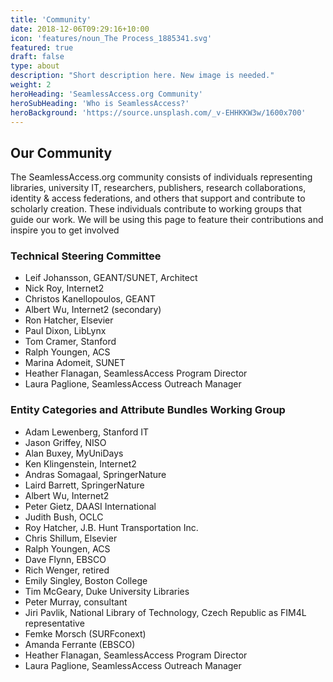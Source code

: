 ```yaml
---
title: 'Community'
date: 2018-12-06T09:29:16+10:00
icon: 'features/noun_The Process_1885341.svg'
featured: true
draft: false
type: about
description: "Short description here. New image is needed."
weight: 2
heroHeading: 'SeamlessAccess.org Community'
heroSubHeading: 'Who is SeamlessAccess?'
heroBackground: 'https://source.unsplash.com/_v-EHHKKW3w/1600x700'
---
```


## Our Community

The SeamlessAccess.org community consists of individuals representing libraries, university IT, researchers, publishers, research collaborations, identity & access federations, and others that support and contribute to  scholarly creation. These individuals contribute to working groups that guide our work. We will be using this page to feature their contributions and inspire you to get involved

### Technical Steering Committee

* Leif Johansson, GEANT/SUNET, Architect
* Nick Roy, Internet2
* Christos Kanellopoulos, GEANT
* Albert Wu, Internet2 (secondary)
* Ron Hatcher, Elsevier
* Paul Dixon, LibLynx
* Tom Cramer, Stanford
* Ralph Youngen, ACS
* Marina Adomeit, SUNET
* Heather Flanagan, SeamlessAccess Program Director
* Laura Paglione, SeamlessAccess Outreach Manager


### Entity Categories and Attribute Bundles Working Group

* Adam Lewenberg, Stanford IT
* Jason Griffey, NISO
* Alan Buxey, MyUniDays
* Ken Klingenstein, Internet2
* Andras Somagaal, SpringerNature
* Laird Barrett, SpringerNature
* Albert Wu, Internet2
* Peter Gietz, DAASI International
* Judith Bush, OCLC
* Roy Hatcher, J.B. Hunt Transportation Inc.
* Chris Shillum, Elsevier
* Ralph Youngen, ACS
* Dave Flynn, EBSCO
* Rich Wenger, retired
* Emily Singley, Boston College
* Tim McGeary, Duke University Libraries
* Peter Murray, consultant
* Jiri Pavlik, National Library of Technology, Czech Republic as FIM4L representative
* Femke Morsch (SURFconext)
* Amanda Ferrante (EBSCO)
* Heather Flanagan, SeamlessAccess Program Director
* Laura Paglione, SeamlessAccess Outreach Manager


